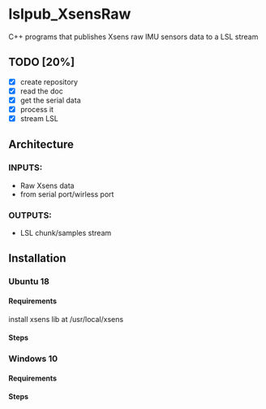 # lslpub_XsensRaw
C++ programs that publishes Xsens raw IMU sensors data to a LSL stream

## TODO [20%]
- [X] create repository
- [X] read the doc
- [X] get the serial data
- [X] process it
- [X] stream LSL

## Architecture
### INPUTS:
  - Raw Xsens data
  - from serial port/wirless port
### OUTPUTS:
  - LSL chunk/samples stream

## Installation
### Ubuntu 18
#### Requirements
install xsens lib at /usr/local/xsens
#### Steps

### Windows 10
#### Requirements
#### Steps
